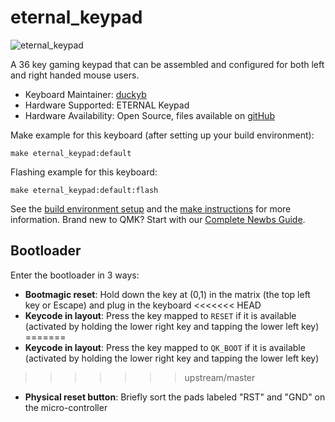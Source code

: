 # eternal_keypad

![eternal_keypad](https://i.imgur.com/BAzc343.png)

A 36 key gaming keypad that can be assembled and configured for both left and right handed mouse users.

* Keyboard Maintainer: [duckyb](https://github.com/duckyb)
* Hardware Supported: ETERNAL Keypad
* Hardware Availability: Open Source, files available on [gitHub](https://github.com/duckyb/eternal-keypad)

Make example for this keyboard (after setting up your build environment):

    make eternal_keypad:default

Flashing example for this keyboard:

    make eternal_keypad:default:flash

See the [build environment setup](https://docs.qmk.fm/#/getting_started_build_tools) and the [make instructions](https://docs.qmk.fm/#/getting_started_make_guide) for more information. Brand new to QMK? Start with our [Complete Newbs Guide](https://docs.qmk.fm/#/newbs).

## Bootloader

Enter the bootloader in 3 ways:

* **Bootmagic reset**: Hold down the key at (0,1) in the matrix (the top left key or Escape) and plug in the keyboard
<<<<<<< HEAD
* **Keycode in layout**: Press the key mapped to `RESET` if it is available (activated by holding the lower right key and tapping the lower left key)
=======
* **Keycode in layout**: Press the key mapped to `QK_BOOT` if it is available (activated by holding the lower right key and tapping the lower left key)
>>>>>>> upstream/master
* **Physical reset button**: Briefly sort the pads labeled "RST" and "GND" on the micro-controller
